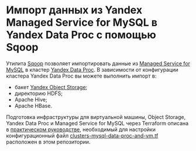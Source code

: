 # Импорт данных из Yandex Managed Service for MySQL в Yandex Data Proc с помощью Sqoop

Утилита [Sqoop](https://yandex.cloud/ru/docs/data-proc/operations/sqoop-usage) позволяет импортировать данные из [Managed Service for MySQL](https://yandex.cloud/ru/docs/managed-mysql) в кластер [Yandex Data Proc](https://yandex.cloud/ru/docs/data-proc). В зависимости от конфигурации кластера Yandex Data Proc вы можете выполнить импорт в:

* бакет [Yandex Object Storage](https://yandex.cloud/ru/docs/storage);
* директорию HDFS;
* Apache Hive;
* Apache HBase.

Подготовка инфраструктуры для виртуальной машины, Object Storage, Yandex Data Proc и Managed Service for MySQL через Terraform описана в [практическом руководстве](https://yandex.cloud/ru/docs/tutorials/dataplatform/sqoop-mmy), необходимый для настройки конфигурационный файл [clusters-mysql-data-proc-and-vm.tf](clusters-mysql-data-proc-and-vm.tf) расположен в этом репозитории.
